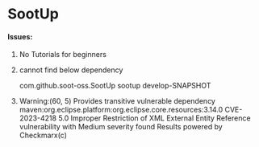 # SootUp
#### Issues:
1. No Tutorials for beginners
2. cannot find below dependency

    <dependency>
      <groupId>com.github.soot-oss.SootUp</groupId>
      <artifactId>sootup</artifactId>
      <version>develop-SNAPSHOT</version>
    </dependency>

3. Warning:(60, 5)  Provides transitive vulnerable dependency maven:org.eclipse.platform:org.eclipse.core.resources:3.14.0 CVE-2023-4218 5.0 Improper Restriction of XML External Entity Reference vulnerability with Medium severity found  Results powered by Checkmarx(c) 
